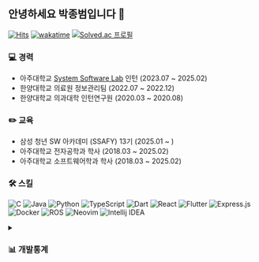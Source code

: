 ## 안녕하세요 박종범입니다 👋

[![Hits](https://hits.seeyoufarm.com/api/count/incr/badge.svg?url=https%3A%2F%2Fgithub.com%2Fparkjbdev&count_bg=%2379C83D&title_bg=%23555555&icon=github.svg&icon_color=%23E7E7E7&title=hits&edge_flat=false)](https://hits.seeyoufarm.com)
[![wakatime](https://wakatime.com/badge/user/6f2f57ae-ce04-4c16-80e7-660166fb783d.svg)](https://wakatime.com/@6f2f57ae-ce04-4c16-80e7-660166fb783d)
[![Solved.ac
프로필](http://mazassumnida.wtf/api/mini/generate_badge?boj=parkjbdev)](https://solved.ac/parkjbdev)

### 💻 경력
- 아주대학교 [System Software Lab](https://sslab.ajou.ac.kr/) 인턴 (2023.07 ~ 2025.02)
- 한양대학교 의료원 정보관리팀 (2022.07 ~ 2022.12)
- 한양대학교 의과대학 인턴연구원 (2020.03 ~ 2020.08)

### ✏️ 교육
- 삼성 청년 SW 아카데미 (SSAFY) 13기 (2025.01 ~ )
- 아주대학교 전자공학과 학사 (2018.03 ~ 2025.02)
- 아주대학교 소프트웨어학과 학사 (2018.03 ~ 2025.02)

### 🛠️ 스킬

![C](https://img.shields.io/badge/C-00599C?style=flat-square&logo=c&logoColor=white)
![Java](https://img.shields.io/badge/Java-ED8B00?style=flat-square&logo=openjdk&logoColor=white)
![Python](https://img.shields.io/badge/Python-3670A0?style=flat-square&logo=python&logoColor=ffdd54)
![TypeScript](https://img.shields.io/badge/TypeScript-007ACC?style=flat-square&logo=typescript&logoColor=white)
![Dart](https://img.shields.io/badge/Dart-0175C2?style=flat-square&logo=dart&logoColor=white)
![React](https://img.shields.io/badge/React-20232a?style=flat-square&logo=react&logoColor=%2361DAFB)
![Flutter](https://img.shields.io/badge/Flutter-02569B?style=flat-square&logo=flutter&logoColor=white)
![Express.js](https://img.shields.io/badge/express.js-404d59?style=flat-square&logo=express&logoColor=%2361DAFB)
![Docker](https://img.shields.io/badge/Docker-2496ed?style=flat-square&logo=Docker&logoColor=%2361DAFB)
![ROS](https://img.shields.io/badge/ROS-22314E?style=flat-square&logo=ROS&logoColor=white)
![Neovim](https://img.shields.io/badge/neovim-57A143?style=flat-square&logo=Neovim&logoColor=white)
![Intellij IDEA](https://img.shields.io/badge/IntelliJ%20IDEA-000000?style=flat-square&logo=IntelliJ%20IDEA&logoColor=white)

<details>
  <summary><h3>📊 개발통계</h3></summary>
  <!--
  <img src="https://wakatime.com/share/@parkjbdev/27cfaaee-6ea0-48a4-ab4a-e8649ada0e11.svg" width="650px" />
  <img src="https://wakatime.com/share/@parkjbdev/6e7d7fbb-1339-4a7a-b872-ad94369a0655.svg" width="650px" />
  <img src="https://wakatime.com/share/@parkjbdev/129151e9-fc1e-4e65-bb66-b2283c602260.svg" width="650px" />
  -->
  
  <!--START_SECTION:waka-->
**🐱 저의 GitHub 정보에요.** 

> 📦 GitHub의 550.4 kB만큼의 저장소를 사용하고 있어요. 
 > 
> 🏆 611 만큼의 Contributions을 2025년에 했어요
 > 
> 💼 구직중이에요.
 > 
> 📜 42개의 Public Repository를 만들었어요. 
 > 
> 🔑 8개의 Private Repository를 만들었어요. 
 > 
**저는 저녁형 인간이에요. 🦉** 

```text
🌞 아침                     514 commits         ███░░░░░░░░░░░░░░░░░░░░░░   10.70 % 
🌆 낮　                     1794 commits        █████████░░░░░░░░░░░░░░░░   37.34 % 
🌃 저녁                     1240 commits        ██████░░░░░░░░░░░░░░░░░░░   25.81 % 
🌙 밤　                     1257 commits        ███████░░░░░░░░░░░░░░░░░░   26.16 % 
```


📊 **저는 이번주를 이렇게 시간을 보냈어요.** 

```text
🕑︎ Timezone: Asia/Seoul

💬 프로그래밍 언어들: 
Markdown                 1 min               █████████████████████████   100.00 % 

🔥 에디터들: 
Neovim                   1 min               █████████████████████████   100.00 % 

🐱‍💻 프로젝트들: 
simple-portfolio         1 min               █████████████████████████   100.00 % 

💻 운영 체제들: 
Mac                      1 min               █████████████████████████   100.00 % 
```

**저는 주로 TypeScript 언어를 사용해요.** 

```text
TypeScript               9 repos             ██████░░░░░░░░░░░░░░░░░░░   23.08 % 
Java                     5 repos             ███░░░░░░░░░░░░░░░░░░░░░░   12.82 % 
Python                   4 repos             ███░░░░░░░░░░░░░░░░░░░░░░   10.26 % 
C                        3 repos             ██░░░░░░░░░░░░░░░░░░░░░░░   07.69 % 
Rust                     3 repos             ██░░░░░░░░░░░░░░░░░░░░░░░   07.69 % 
```



**타임라인**

![Lines of Code chart](https://raw.githubusercontent.com/parkjbdev/parkjbdev/main/assets/bar_graph.png)


 Last Updated on 05/08/2025 15:25:51 UTC
<!--END_SECTION:waka-->

<img src="https://github-readme-activity-graph.vercel.app/graph?username=parkjbdev&theme=github-compact&color=FFFFFF&hide_border=true&days=35&bg_color=010409&radius=8"/>

</details>


<!--
<hr/>

**Server Powered by**

![Debian](https://img.shields.io/badge/Debian-A81D33?style=flat-square&logo=Debian&logoColor=white)
![Nginx](https://img.shields.io/badge/nginx-009639?style=flat-square&logo=nginx&logoColor=white)
![PM2](https://img.shields.io/badge/PM2-2b037a?style=flat-square&logo=PM2&logoColor=white)
![Route53](https://img.shields.io/badge/Route53-8c4fff?style=flat-square&logo=Amazon%20Route%2053&logoColor=white)
![Lenovo](https://img.shields.io/badge/Lenovo-e2231a?style=flat-square&logo=Lenovo&logoColor=white)
-->

<!-- ![Rust](https://img.shields.io/badge/Rust-000000?style=flat-square&logo=rust&logoColor=white)
![NextJS](https://img.shields.io/badge/Next.js-000000?style=flat-square&logo=Next.js&logoColor=white)
![Mongoose](https://img.shields.io/badge/Mongoose-880000?style=flat-square&logo=mongoose&logoColor=white)
![MicrosoftSQLServer](https://img.shields.io/badge/MSSQL-CC2927?style=flat-square&logo=microsoft%20sql%20server&logoColor=white)
![MySQL](https://img.shields.io/badge/MySQL-4479A1?style=flat-square&logo=mysql&logoColor=white)
![SQLite](https://img.shields.io/badge/SQLite-003B57?style=flat-square&logo=SQLite&logoColor=white)
![PostgreSQL](https://img.shields.io/badge/PostgreSQL-4479A1?style=flat-square&logo=PostgreSQL&logoColor=white) -->

